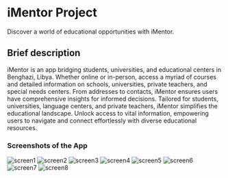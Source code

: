 
# iMentor Project
Discover a world of educational opportunities with iMentor.
## Brief description 
iMentor is an app bridging students, universities, and educational centers in Benghazi, Libya. Whether online or in-person, access a myriad of courses and detailed information on schools, universities, private teachers, and special needs centers. From addresses to contacts, iMentor ensures users have comprehensive insights for informed decisions. Tailored for students, universities, language centers, and private teachers, iMentor simplifies the educational landscape. Unlock access to vital information, empowering users to navigate and connect effortlessly with diverse educational resources.
### Screenshots of the App 
![screen1](./screenshots/unnamed.png)
![screen2](./screenshots/unnamed2.png)
![screen3](./screenshots/unnamed3.png)
![screen4](./screenshots/unnamed4.png)
![screen5](./screenshots/unnamed5.png)
![screen6](./screenshots/unnamed6.png)
![screen7](./screenshots/unnamed7.png)
![screen8](./screenshots/unnamed8.png)
